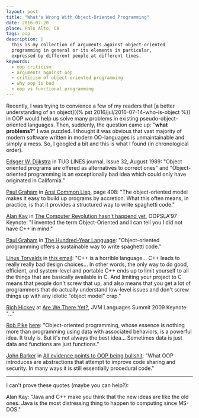 ```yaml
---
layout: post
title: "What's Wrong With Object-Oriented Programming"
date: 2016-07-20
place: Palo Alto, CA
tags: oop
description: |
  This is my collection of arguments against object-oriented
  programming in general or its elements in particular,
  expressed by different people at different times.
keywords:
  - oop criticism
  - arguments against oop
  - criticism of object-oriented programming
  - why oop is bad
  - oop vs functional programming
---
```


Recently, I was trying to convience a few of my readers that
[a better understanding of an object]({% pst 2016/jul/2016-07-14-who-is-object %})
in OOP would help us solve many problems in existing pseudo-object-oriented languages.
Then, suddenly, the question came up: "**what problems?**"
I was puzzled. I thought it was obvious that vast majority of modern software
written in modern OO-languages is unmaintainable and simply a mess.
So, I googled a bit and this is what I found (in chronological order).

<!--more-->

<!-- 1989 -->
[Edsger W. Dijkstra](https://en.wikipedia.org/wiki/Edsger_W._Dijkstra)
in TUG LINES journal, Issue 32, August 1989:
"Object oriented programs are offered as alternatives to correct ones"
and
"Object-oriented programming is an exceptionally bad idea
which could only have originated in California."

<!-- 1995 -->
[Paul Graham](https://en.wikipedia.org/wiki/Paul_Graham_%28computer_programmer%29)
in [Ansi Common Lisp](http://amzn.to/29JwmOz), page 408:
"The object-oriented model makes it easy to build up programs
by accretion. What this often means, in practice, is that it
provides a structured way to write spaghetti code."

<!-- 1997 -->
[Alan Kay](https://en.wikipedia.org/wiki/Alan_Kay)
in [The Computer Revolution hasn't happend yet](https://www.youtube.com/watch?v=oKg1hTOQXoY), OOPSLA'97 Keynote:
"I invented the term Object-Oriented and I can tell you
I did not have C++ in mind."

<!-- 2003 -->
[Paul Graham](https://en.wikipedia.org/wiki/Paul_Graham_%28computer_programmer%29)
in [The Hundred-Year Language](http://www.paulgraham.com/hundred.html):
"Object-oriented programming offers a sustainable way to write spaghetti code."

[Linus Torvalds](https://en.wikipedia.org/wiki/Linus_Torvalds)
in [this email](http://article.gmane.org/gmane.comp.version-control.git/57918/):
"C++ is a horrible language...
C++ leads to really really bad design choices...
In other words, the only way to do good, efficient, and system-level and
portable C++ ends up to limit yourself to all the things that are
basically available in C. And limiting your project to C means that people
don't screw that up, and also means that you get a lot of programmers that
do actually understand low-level issues and don't screw things up with any
idiotic "object model" crap."

<!-- 2009 -->
[Rich Hickey](https://github.com/richhickey)
at [Are We There Yet?](https://www.infoq.com/presentations/Are-We-There-Yet-Rich-Hickey), JVM Languages Summit 2009 Keynote:
"..."

<!-- 2012 -->
[Rob Pike](https://en.wikipedia.org/wiki/Rob_Pike)
[here](https://plus.google.com/+RobPikeTheHuman/posts/hoJdanihKwb):
"Object-oriented programming, whose essence is nothing more than
programming using data with associated behaviors, is a powerful idea.
It truly is. But it's not always the best idea...
Sometimes data is just data and functions are just functions.﻿"

<!-- 2013 -->
[John Barker](https://www.linkedin.com/in/johnebgood)
in [All evidence points to OOP being bullshit](https://blog.pivotal.io/labs/labs/all-evidence-points-to-oop-being-bullshit):
"What OOP introduces are abstractions that attempt to improve code
sharing and security. In many ways it is still essentially procedural code."

<hr/>

I can't prove these quotes (maybe you can help?):

Alan Kay:
"Java and C++ make you think that the new ideas are like the old ones.
Java is the most distressing thing to happen to computing since MS-DOS."

